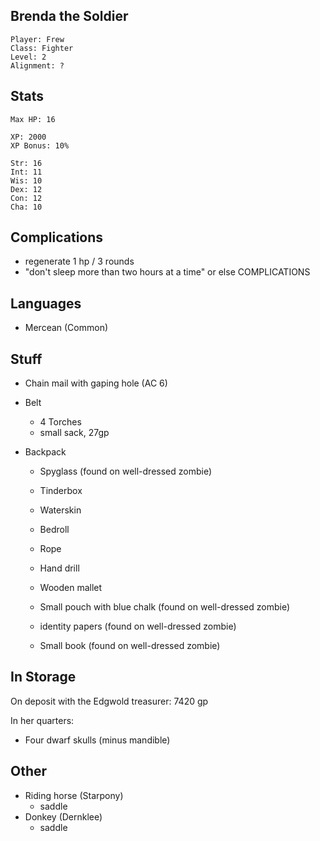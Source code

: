 
## Brenda the Soldier

    Player: Frew
    Class: Fighter
    Level: 2
    Alignment: ?

## Stats

    Max HP: 16

    XP: 2000
    XP Bonus: 10%

    Str: 16
    Int: 11
    Wis: 10
    Dex: 12
    Con: 12
    Cha: 10

## Complications

* regenerate 1 hp / 3 rounds
* "don't sleep more than two hours at a time" or else COMPLICATIONS

## Languages

- Mercean (Common)

## Stuff

* Chain mail with gaping hole (AC 6)

* Belt
  * 4 Torches
  * small sack, 27gp

* Backpack
  * Spyglass (found on well-dressed zombie)
  * Tinderbox
  * Waterskin
  * Bedroll
  * Rope
  * Hand drill
  * Wooden mallet

  * Small pouch with blue chalk (found on well-dressed zombie)
  * identity papers (found on well-dressed zombie)
  * Small book (found on well-dressed zombie)

## In Storage

On deposit with the Edgwold treasurer: 7420 gp

In her quarters:

  * Four dwarf skulls (minus mandible)

## Other

* Riding horse (Starpony)
  * saddle
* Donkey (Dernklee)
  * saddle
